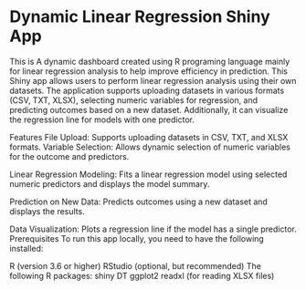 # Dynamic Linear Regression Shiny App
This is A dynamic dashboard created using R programing language mainly for linear regression analysis to help improve efficiency in prediction. 
This Shiny app allows users to perform linear regression analysis using their own datasets. The application supports uploading datasets in various formats (CSV, TXT, XLSX), selecting numeric variables for regression, and predicting outcomes based on a new dataset. Additionally, it can visualize the regression line for models with one predictor.

Features
File Upload: Supports uploading datasets in CSV, TXT, and XLSX formats.
Variable Selection: Allows dynamic selection of numeric variables for the outcome and predictors.

Linear Regression Modeling: Fits a linear regression model using selected numeric predictors and displays the model summary.

Prediction on New Data: Predicts outcomes using a new dataset and displays the results.

Data Visualization: Plots a regression line if the model has a single predictor.
Prerequisites
To run this app locally, you need to have the following installed:

R (version 3.6 or higher)
RStudio (optional, but recommended)
The following R packages:
shiny
DT
ggplot2
readxl (for reading XLSX files)
